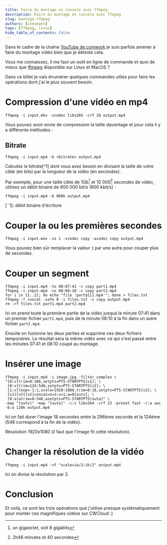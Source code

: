 ```yaml
---
title: Faire du montage en console avec ffmpeg
description: Faire du montage en console avec ffmpeg 
slug: montage-ffmpeg
authors: [ineumann]
tags: [ffmpeg, linux]
hide_table_of_contents: false
---
```


Dans le cadre de la chaîne [YouTube de comwork](https://www.youtube.com/channel/UCC2MNPcLGd_yrfwdEFvnByg) je suis parfois amener à faire du montage vidéo bien que je déteste cela.

Vous me connaissez, il me faut un outil en ligne de commande et quoi de mieux que [ffmpeg](https://ffmpeg.org) disponible sur Linux et MacOS ?

Dans ce billet je vais énumérer quelques commandes utiles pour faire les opérations dont j'ai le plus souvent besoin.

# Compression d'une vidéo en mp4

```shell
ffmpeg -i input.mkv -vcodec libx265 -crf 28 output.mp4
```

Vous pouvez avoir envie de compression la taille davantage et pour cela il y a différente méthodes :

## Bitrate

```shell
ffmpeg -i input.mp4 -b <bitrate> output.mp4
```

Calculez le bitrate[^1] dont vous avez besoin en divisant la taille de votre cible (en bits) par la longueur de la vidéo (en secondes).

Par exemple, pour une taille cible de 1Gb[^2] et 10 000[^3] secondes de vidéo, utilisez un débit binaire de 800 000 bit/s (800 kbit/s) :

```shell
ffmpeg -i input.mp4 -b 800k output.mp4
```

[¨1]: débit binaire d'écriture
[^2]: un gigaoctet, soit 8 gigabits
[^3]: 2h46 minutes et 40 secondes

# Couper la ou les premières secondes

```shell
ffmpeg -i input.mov -ss 1 -vcodec copy -acodec copy output.mp4
```

Vous pouvez bien sûr remplacer la valeur `1` par une autre pour couper plus de secondes.

# Couper un segment

```shell
ffmpeg -i input.mp4 -to 00:07:41 -c copy part1.mp4
ffmpeg -i input.mp4 -ss 00:08:10 -c copy part2.mp4
for i in {1..2}; do echo "file 'part${i}.mp4'"; done > files.txt
ffmpeg -f concat -safe 0 -i files.txt -c copy output.mp4
rm -rf files.txt part1.mp4 part2.mp4 
```

Ici on prend toute la première partie de la vidéo jusquà la minute 07:41 dans un premier fichier `part1.mp4`, puis de la minute 08:10 à la fin dans un autre fichier `part2.mp4`.

Ensuite on fusionne les deux parties et supprime ces deux fichiers temporaires. Le résultat sera la même vidéo avec ce qui s'est passé entre les minutes 07:41 et 08:10 coupé au montage.

# Insérer une image

```shell
ffmpeg -i input.mp4 -i image.jpg -filter_complex \
"[0:v]trim=0:106,setpts=PTS-STARTPTS[v1]; \
 [0:v]trim=124:548,setpts=PTS-STARTPTS[v2]; \
 [1:v]loop=-1:1,scale=1920:1080,trim=0:18,setpts=PTS-STARTPTS[v3]; \
 [v1][v3][v2]concat=n=3:v=1:a=0[outv]; \
 [0:a]atrim=0:548,asetpts=PTS-STARTPTS[outa]" \
-map "[outv]" -map "[outa]" -c:v libx264 -crf 23 -preset fast -c:a aac -b:a 128k output.mp4
```

Ici on fait durer l'image 18 secondes entre la 296ème seconde et la 124ème (548 correspond à la fin de la vidéo).

Résolution 1920x1080 (il faut que l'image fit cette résolution).

# Changer la résolution de la vidéo

```shell
ffmpeg -i input.mp4 -vf "scale=iw/2:ih/2" output.mp4
```

Ici on divise la résolution par 2.

# Conclusion

Et voilà, ce sont les trois opérations que j'utilise presque systématiquement pour monter ces magnifiques vidéos sur CWCloud :)
